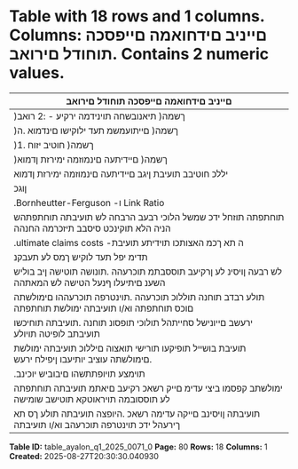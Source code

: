 # Table with 18 rows and 1 columns. Columns: םייניב םידחואמה םייפסכה תוחודל םירואב. Contains 2 numeric values.

| םייניב םידחואמה םייפסכה תוחודל םירואב |
|---|
| )ךשמה( תיאנובשחה תוינידמה ירקיע - :2 רואב |
| )ךשמה( םייתועמשמ תעד ילוקישו םינדמוא .ה |
| )ךשמה( חוטיב יזוח .1 |
| )ךשמה( םיידיתעה םינמוזמה ימירזת ןדמוא |
| יללכ חוטיבב תועיבת ןיגב םיידיתעה םינמוזמה ימירזת ןדמוא |
| ןוגכ | תועיבת יוזיחל תויראוטקא תוקינכט ןווגמב שומיש תועצמאב תכרעומ (Ultimate Cost) תרבטצמה תועיבתה תולע |
| .Bornheutter-Ferguson -ו Link Ratio | Chain-Ladder תוטיש |
| תוחתפתה תוזחל ידכ שמשל הלוכי רבעב הרבחה לש תועיבתה תוחתפתהש הניה הלא תוקינכט סיסבב תיזכרמה החנהה |
| .ultimate claims costs -ה תא ךכמ האצותכו תוידיתע תועיבת |
| תדימ יפל תעד לוקיש ךמס לע תעבקנ | םותיח/עוריא תנש לכלו חוטיב ףנע לכל המיאתמה תיראוטקאה הטישה תריחב |
| לש רבעה ןויסינ לע ןרקיעב תוססבתמ תוכרעהה .תונושה תוטישה ןיב בוליש השענ םיתיעלו ףנעל הטישה לש המאתהה |
| תולע רבדב תוחנה תוללוכ תוכרעהה .תוינטרפה תוכרעההו םימולשתה םוכס תוחתפתה וא/ו תועיבתה ימולשת תוחתפתה |
| ירעשב םייונישל סחייתהל תולוכי תופסונ תוחנה .תועיבתה תוחיכשו תועיבתב לופיטה תויולע | תעצוממה העיבתה |
| תועיבת בושייל תופיקעו תורישי תואצוה םיללוכ תועיבתה ימולשת .םימולשתה עוציב יותיעבו ןיפילח ירעש | תיבירה |
| .תוימצע תויופתתשהו םיבוביש יוכינב |
| ימולשתב קפסמו ביצי עדימ םייק רשאכ רקיעב םיאתמ תועיבתה תוחתפתה לע תוססובמה תויראוטקא תוטישב שומישה |
| תועיבתה ןויסינב םייקה עדימה רשאכ .היופצה תועיבתה תולע ךס תא ךירעהל ידכ תוינטרפה תוכרעהב וא/ו תועיבתה |

**Table ID:** table_ayalon_q1_2025_0071_0
**Page:** 80
**Rows:** 18
**Columns:** 1
**Created:** 2025-08-27T20:30:30.040930
